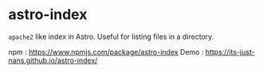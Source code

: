 # astro-index

`apache2` like index in Astro. Useful for listing files in a directory.

npm : <https://www.npmjs.com/package/astro-index>
Demo : <https://its-just-nans.github.io/astro-index/>
